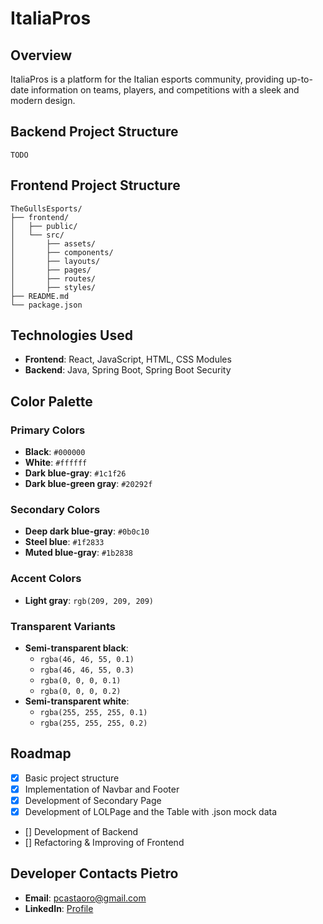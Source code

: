 # ItaliaPros

## Overview
ItaliaPros is a platform for the Italian esports community, providing up-to-date information on teams, players, and competitions with a sleek and modern design.

## Backend Project Structure
```
TODO
```

## Frontend Project Structure
```
TheGullsEsports/
├── frontend/
│   ├── public/
│   └── src/
│       ├── assets/
│       ├── components/
│       ├── layouts/
│       ├── pages/
│       ├── routes/
│       ├── styles/
├── README.md
└── package.json
```

## Technologies Used
- **Frontend**: React, JavaScript, HTML, CSS Modules
- **Backend**: Java, Spring Boot, Spring Boot Security

## Color Palette

### Primary Colors
- **Black**: `#000000`
- **White**: `#ffffff`
- **Dark blue-gray**: `#1c1f26`
- **Dark blue-green gray**: `#20292f`

### Secondary Colors
- **Deep dark blue-gray**: `#0b0c10`
- **Steel blue**: `#1f2833`
- **Muted blue-gray**: `#1b2838`

### Accent Colors
- **Light gray**: `rgb(209, 209, 209)`

### Transparent Variants
- **Semi-transparent black**:
    - `rgba(46, 46, 55, 0.1)`
    - `rgba(46, 46, 55, 0.3)`
    - `rgba(0, 0, 0, 0.1)`
    - `rgba(0, 0, 0, 0.2)`
- **Semi-transparent white**:
    - `rgba(255, 255, 255, 0.1)`
    - `rgba(255, 255, 255, 0.2)`

## Roadmap
- [x] Basic project structure
- [x] Implementation of Navbar and Footer
- [x] Development of Secondary Page
- [x] Development of LOLPage and the Table with .json mock data
- [] Development of Backend
- [] Refactoring & Improving of Frontend

## Developer Contacts Pietro
- **Email**: pcastaoro@gmail.com
- **LinkedIn**: [Profile](https://www.linkedin.com/in/pietro-castaoro/)
